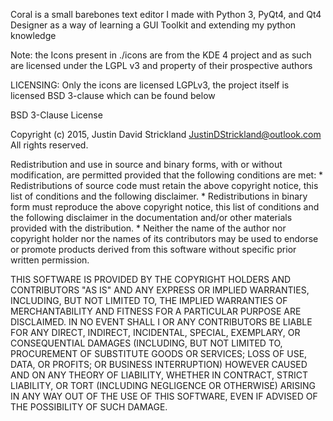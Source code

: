 Coral is a small barebones text editor I made with Python 3, PyQt4, and Qt4 Designer as a way of learning a GUI Toolkit and extending my python knowledge

Note: the Icons present in ./icons are from the KDE 4 project and as such are licensed under the LGPL v3 and property of their prospective authors

LICENSING: Only the icons are licensed LGPLv3, the project itself is licensed BSD 3-clause which can be found below



BSD 3-Clause License

Copyright (c) 2015, Justin David Strickland <JustinDStrickland@outlook.com>
All rights reserved.

Redistribution and use in source and binary forms, with or without
modification, are permitted provided that the following conditions are met:
    * Redistributions of source code must retain the above copyright
      notice, this list of conditions and the following disclaimer.
    * Redistributions in binary form must reproduce the above copyright
      notice, this list of conditions and the following disclaimer in the
      documentation and/or other materials provided with the distribution.
    * Neither the name of the author nor copyright holder nor the
      names of its contributors may be used to endorse or promote products
      derived from this software without specific prior written permission.

THIS SOFTWARE IS PROVIDED BY THE COPYRIGHT HOLDERS AND CONTRIBUTORS "AS IS" AND
ANY EXPRESS OR IMPLIED WARRANTIES, INCLUDING, BUT NOT LIMITED TO, THE IMPLIED
WARRANTIES OF MERCHANTABILITY AND FITNESS FOR A PARTICULAR PURPOSE ARE
DISCLAIMED. IN NO EVENT SHALL I OR ANY CONTRIBUTORS BE LIABLE FOR ANY
DIRECT, INDIRECT, INCIDENTAL, SPECIAL, EXEMPLARY, OR CONSEQUENTIAL DAMAGES
(INCLUDING, BUT NOT LIMITED TO, PROCUREMENT OF SUBSTITUTE GOODS OR SERVICES;
LOSS OF USE, DATA, OR PROFITS; OR BUSINESS INTERRUPTION) HOWEVER CAUSED AND
ON ANY THEORY OF LIABILITY, WHETHER IN CONTRACT, STRICT LIABILITY, OR TORT
(INCLUDING NEGLIGENCE OR OTHERWISE) ARISING IN ANY WAY OUT OF THE USE OF THIS
SOFTWARE, EVEN IF ADVISED OF THE POSSIBILITY OF SUCH DAMAGE. 

